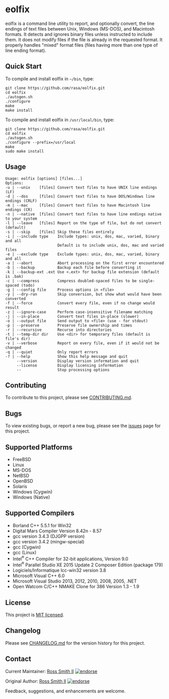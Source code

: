 # eolfix

eolfix is a command line utility to report, and optionally convert,
the line endings of text files between Unix, Windows (MS-DOS), and Macintosh formats.
It detects and ignores binary files unless instructed to include them.
It does not modify files if the file is already in the requested format.
It properly handles "mixed" format files (files having more than one type of line ending format).

## Quick Start

To compile and install eolfix in `~/bin`, type:
````
git clone https://github.com/rasa/eolfix.git
cd eolfix
./autogen.sh
./configure
make
make install
````

To compile and install eolfix in `/usr/local/bin`, type:
````
git clone https://github.com/rasa/eolfix.git
cd eolfix
./autogen.sh
./configure --prefix=/usr/local
make
sudo make install
````

## Usage

````
Usage: eolfix [options] [files...]
Options:
-u | --unix    [files] Convert text files to have UNIX line endings (LF)
-d | --dos     [files] Convert text files to have DOS/Windows line endings (CRLF)
-m | --mac     [files] Convert text files to have Macintosh line endings (CR)
-n | --native  [files] Convert text files to have line endings native to your system
-l | --leave   [files] Report on the type of file, but do not convert (default)
-s | --skip    [files] Skip these files entirely
-i | --include type    Include types: unix, dos, mac, varied, binary and all
                       Default is to include unix, dos, mac and varied files
-e | --exclude type    Exclude types: unix, dos, mac, varied, binary and all
-a | --abort           Abort processing on the first error encountered
-b | --backup          Backup each file before converting it
-k | --backup-ext .ext Use <.ext> for backup file extension (default is .bak)
-c | --compress        Compress doubled-spaced files to be single-spaced (todo)
-g | --config file     Process options in <file>
-y | --dry-run         Skip conversion, but show what would have been converted
-f | --force           Convert every file, even if no change would result
-z | --ignore-case     Perform case-insensitive filename matching
-j | --in-place        Convert text files in-place (slower)
-o | --output file     Send output to <file> (use - for stdout)
-p | --preserve        Preserve file ownership and times
-r | --recursive       Recurse into directories
-t | --temp-dir dir    Use <dir> for temporary files (default is file's dir)
-v | --verbose         Report on every file, even if it would not be changed
-q | --quiet           Only report errors
-? | --help            Show this help message and quit
     --version         Display version information and quit
     --license         Display licensing information
     --                Stop processing options
````

## Contributing

To contribute to this project, please see [CONTRIBUTING.md](CONTRIBUTING.md).

## Bugs

To view existing bugs, or report a new bug, please see the [issues](/issues) page for this project.

## Supported Platforms

* FreeBSD
* Linux
* MS-DOS
* NetBSD
* OpenBSD
* Solaris
* Windows (Cygwin)
* Windows (Native)

## Supported Compilers

* Borland C++ 5.5.1 for Win32
* Digital Mars Compiler Version 8.42n - 8.57
* gcc version 3.4.3 (DJGPP version)
* gcc version 3.4.2 (mingw-special)
* gcc (Cygwin)
* gcc (Linux)
* Intel<sup>&reg;</sup> C++ Compiler for 32-bit applications, Version 9.0
* Intel<sup>&reg;</sup> Parallel Studio XE 2015 Update 2 Composer Edition (package 179)
* Logiciels/Informatique lcc-win32 version 3.8
* Microsoft Visual C++ 6.0
* Microsoft Visual Studio 2013, 2012, 2010, 2008, 2005, .NET
* Open Watcom C/C++ NMAKE Clone for 386  Version 1.3 - 1.9

## License

This project is [MIT licensed](LICENSE).

## Changelog

Please see [CHANGELOG.md](CHANGELOG.md) for the version history for this project.

## Contact

Current Maintainer: [Ross Smith II](mailto:ross@smithii.com)
 [![endorse](https://api.coderwall.com/rasa/endorsecount.png)](https://coderwall.com/rasa)

Original Author: [Ross Smith II](mailto:ross@smithii.com) [![endorse](https://api.coderwall.com/rasa/endorsecount.png)](https://coderwall.com/rasa)

Feedback, suggestions, and enhancements are welcome.



